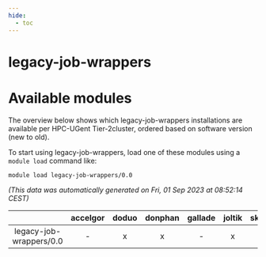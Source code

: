 ```yaml
---
hide:
  - toc
---
```


legacy-job-wrappers
===================

# Available modules


The overview below shows which legacy-job-wrappers installations are available per HPC-UGent Tier-2cluster, ordered based on software version (new to old).

To start using legacy-job-wrappers, load one of these modules using a `module load` command like:

```shell
module load legacy-job-wrappers/0.0
```

*(This data was automatically generated on Fri, 01 Sep 2023 at 08:52:14 CEST)*  

| |accelgor|doduo|donphan|gallade|joltik|skitty|swalot|victini|
| :---: | :---: | :---: | :---: | :---: | :---: | :---: | :---: | :---: |
|legacy-job-wrappers/0.0|-|x|x|-|x|-|x|-|
